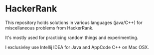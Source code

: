 # HackerRank
This repository holds solutions in various languages (java/C++) for miscellaneous problems from HackerRank.

It's mostly used for practicing random things and experimenting.

I exclusivley use Intellij IDEA for Java
and AppCode C++ on Mac OSX.  

